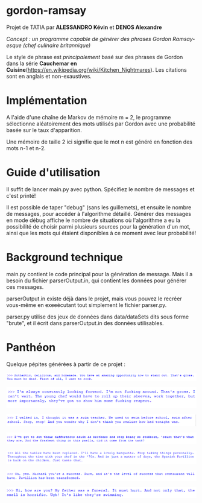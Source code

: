 # gordon-ramsay


Projet de TATIA par **ALESSANDRO Kévin** et **DENOS Alexandre**

*Concept : un programme capable de générer des phrases Gordon Ramsay-esque (chef culinaire britannique)*

Le style de phrase est *principalement* basé sur des phrases de Gordon dans la série **Cauchemar en Cuisine**(https://en.wikipedia.org/wiki/Kitchen_Nightmares).
Les citations sont en anglais et non-exaustives.


# Implémentation

A l'aide d'une chaîne de Markov de mémoire m = 2, le programme sélectionne aléatoirement des mots utilisés par Gordon avec une probabilité basée sur le taux d'apparition. 

Une mémoire de taille 2 ici signifie que le mot n est généré en fonction des mots n-1 et n-2.

# Guide d'utilisation

Il suffit de lancer main.py avec python.
Spécifiez le nombre de messages et c'est printé!

Il est possible de taper "debug" (sans les guillemets), et ensuite le nombre de messages, pour accéder à l'algorithme détaillé.
Générer des messages en mode débug affiche le nombre de situations où l'algorithme a eu la possibilité de choisir parmi plusieurs sources pour la génération d'un mot, ainsi que les mots qui étaient disponibles à ce moment avec leur probabilité!

# Background technique

main.py contient le code principal pour la génération de message.
Mais il a besoin du fichier parserOutput.in, qui contient les données pour générer ces messages.

parserOutput.in existe déjà dans le projet, mais vous pouvez le recréer vous-même en exeeécutant tout simplement le fichier parser.py.

parser.py utilise des jeux de données dans data/dataSets dits sous forme "brute", et il écrit dans parserOutput.in des données utilisables.

# Panthéon

Quelque pépites générées à partir de ce projet :

![hallOfFame1](/res/hof1.png)



![hallOfFame2](/res/hof2.png)



![hallOfFame3](/res/hof3.png)



![hallOfFame4](/res/hof4.png)



![hallOfFame5](/res/hof5.png)



![hallOfFame6](/res/hof6.png)



![hallOfFame7](/res/hof7.png)





